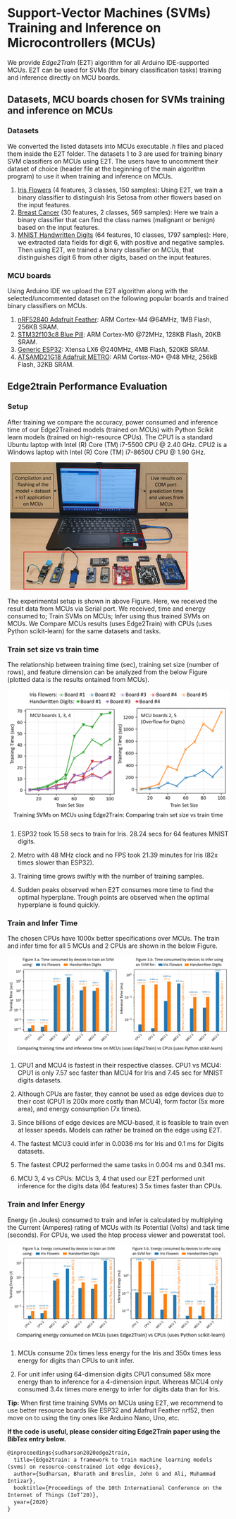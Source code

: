 # Support-Vector Machines (SVMs) Training and Inference on Microcontrollers (MCUs)

We provide *Edge2Train* (E2T) algorithm for all Arduino IDE-supported MCUs. E2T can be used for SVMs (for binary classification tasks) training and inference directly on MCU boards.

## Datasets, MCU boards chosen for SVMs training and inference on MCUs

### Datasets 

We converted the listed datasets into MCUs executable *.h* files and placed them inside the E2T folder. The datasets 1 to 3 are used for training binary SVM classifiers on MCUs using E2T. The users have to uncomment their dataset of choice (header file at the beginning of the main algorithm program) to use it when training and inference on MCUs.

1. [Iris Flowers](https://archive.ics.uci.edu/ml/datasets/iris "Google's Homepage") (4 features, 3 classes, 150 samples): Using E2T, we train a binary classifier to distinguish Iris Setosa from other flowers based on the input features.
2. [Breast Cancer](https://www.kaggle.com/uciml/breast-cancer-wisconsin-data) (30 features, 2 classes, 569 samples): Here we train a binary classifier that can find the class names (malignant or benign) based on the input features.
3. [MNIST Handwritten Digits](http://yann.lecun.com/exdb/mnist/) (64 features, 10 classes, 1797 samples): Here, we extracted data fields for digit 6, with positive and negative samples. Then using E2T, we trained a binary classifier on MCUs, that distinguishes digit 6 from other digits, based on the input features.

### MCU boards

Using Arduino IDE we upload the E2T algorithm along with the selected/uncommented dataset on the following popular boards and trained binary classifiers on MCUs.

1. [nRF52840 Adafruit Feather](https://www.adafruit.com/product/4062): ARM Cortex-M4 @64MHz, 1MB Flash, 256KB SRAM.
2. [STM32f103c8 Blue Pill](https://stm32-base.org/boards/STM32F103C8T6-Blue-Pill.html): ARM Cortex-M0 @72MHz, 128KB Flash, 20KB SRAM.
3. [Generic ESP32](https://www.espressif.com/en/products/devkits): Xtensa LX6 @240MHz, 4MB Flash, 520KB SRAM.
4. [ATSAMD21G18 Adafruit METRO](https://www.adafruit.com/product/3505): ARM Cortex-M0+ @48 MHz, 256kB Flash, 32KB SRAM. 

## Edge2train Performance Evaluation

### Setup
After training we compare the accuracy, power consumed and inference time of our Edge2Trained models (trained on MCUs) with Python Scikit learn models (trained on high-resource CPUs). The CPU1 is a standard Ubuntu laptop with Intel (R) Core (TM) i7-5500 CPU @ 2.40 GHz. CPU2 is a Windows laptop with Intel (R) Core (TM) i7-8650U CPU @ 1.90 GHz. <br/>

![alt text](https://github.com/bharathsudharsan/Edge2Train/blob/main/Setup.png)

The experimental setup is shown in above Figure. Here, we received the result data from MCUs via Serial port. We received, time and energy consumed to; Train SVMs on MCUs; Infer using thus trained SVMs on MCUs. We Compare MCUs results (uses Edge2Train) with CPUs (uses Python scikit-learn) for the same datasets and tasks.

### Train set size vs train time

The relationship between training time (sec), training set size (number of rows), and feature dimension can be analyzed from the below Figure (plotted data is the results ontained from MCUs).

![alt text](https://github.com/bharathsudharsan/Edge2Train/blob/main/samples_vs_time.png)

1. ESP32 took 15.58 secs to train for Iris. 28.24 secs for 64 features MNIST digits.

2. Metro with 48 MHz clock and no FPS took 21.39 minutes for Iris (82x times slower than ESP32).

3. Training time grows swiftly with the number of training samples.

4. Sudden peaks observed when E2T consumes more time to find the optimal hyperplane. Trough points are observed when the optimal hyperplane is found quickly.

### Train and Infer Time

The chosen CPUs have 1000x better specifications over MCUs. The train and infer time for all 5 MCUs and 2 CPUs are shown in the below Figure.

![alt text](https://github.com/bharathsudharsan/Edge2Train/blob/main/Train_and_infer_time_on_mcus_and_cpus.png)

1. CPU1 and MCU4 is fastest in their respective classes. CPU1 vs MCU4: CPU1 is only 7.57 sec faster than MCU4 for Iris and 7.45 sec for MNIST digits datasets.

2. Although CPUs are faster, they cannot be used as edge devices due to their cost (CPU1 is 200x more costly than MCU4), form factor (5x more area), and energy consumption (7x times). 

3. Since billions of edge devices are MCU-based, it is feasible to train even at lesser speeds. Models can rather be trained on the edge using E2T.

4. The fastest MCU3 could infer in 0.0036 ms for Iris and 0.1 ms for Digits datasets.

5. The fastest CPU2 performed the same tasks in  0.004 ms and 0.341 ms.

6. MCU 3, 4 vs CPUs: MCUs 3, 4 that used our E2T performed unit inference for the digits data (64 features) 3.5x times faster than CPUs.

### Train and Infer Energy

Energy (in Joules) consumed to train and infer is calculated by multiplying the Current (Amperes) rating of MCUs with its Potential (Volts) and task time (seconds). For CPUs, we used the htop process viewer and powerstat tool.

![alt text](https://github.com/bharathsudharsan/Edge2Train/blob/main/Train_and_infer_energy_on_mcus_and_cpus.png)

1. MCUs consume 20x times less energy for the Iris and 350x times less energy for digits than CPUs to unit infer.

2. For unit infer using 64-dimension digits CPU1 consumed 58x more energy than to inference for a 4-dimension input. Whereas MCU4 only consumed 3.4x times more energy to infer for digits data than for Iris.


**Tip:** When first time training SVMs on MCUs using E2T, we recommend to use better resource boards like ESP32 and Adafruit Feather nrf52, then move on to using the tiny ones like Arduino Nano, Uno, etc.

**If the code is useful, please consider citing Edge2Train paper using the BibTex entry below.**

```
@inproceedings{sudharsan2020edge2train,
  title={Edge2train: a framework to train machine learning models (svms) on resource-constrained iot edge devices},
  author={Sudharsan, Bharath and Breslin, John G and Ali, Muhammad Intizar},
  booktitle={Proceedings of the 10th International Conference on the Internet of Things (IoT’20)},
  year={2020}
}
```
